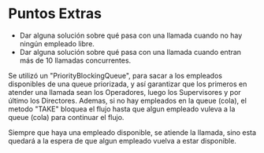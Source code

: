 # Puntos Extras

- Dar alguna solución sobre qué pasa con una llamada cuando no hay ningún empleado libre.
- Dar alguna solución sobre qué pasa con una llamada cuando entran más de 10 llamadas concurrentes.

Se utilizó un "PriorityBlockingQueue", para sacar a los empleados disponibles de una queue priorizada, y así garantizar que los primeros en atender una llamada sean los Operadores, luego los Supervisores y por último los Directores. Ademas, si no hay empleados en la queue (cola), el metodo "TAKE" bloquea el flujo hasta que algun empleado vuleva a la queue (cola) para continuar el flujo.

Siempre que haya una empleado disponible, se atiende la llamada, sino esta quedará a la espera de que algun empleado vuelva a estar disponible.
